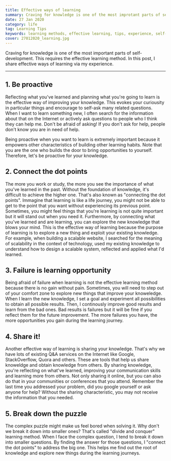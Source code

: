 ```yaml
---
title: Effective ways of learning
summary: Craving for knowledge is one of the most improtant parts of self-development. This requires the effective learning method. In this post, I share effective ways of learning via my experience.
date: 27 Jan 2020
category: life
tag: Learning Tips
keywords: learning methods, effective learning, tips, experience, self-development
cover: 27012020_learning.jpg
---
```


Craving for knowledge is one of the most important parts of self-development. This requires the effective learning method. In this post, I share effective ways of learning via my experience.

---

## 1. Be proactive
Reflecting what you've learned and planning what you're going to learn is the effective way of improving your knowledge. This evokes your curiousity in particular things and encourage to self-ask many related questions. When I want to learn something new, I often search for the information about that on the Internet or actively ask questions to people who I think they can help me. Don't be afraid of asking! If you don't ask for help, people don't know you are in need of help.

Being proactive when you want to learn is extremely important because it empowers other characteristics of building other learning habits. Note that you are the one who builds the door to bring opportunities to yourself. Therefore, let's be proactive for your knowledge.

## 2. Connect the dot points
The more you work or study, the more you see the importance of what you've learned in the past. Without the foundation of knowledge, it's difficult to achieve the higher one. That's also known as "connecting the dot points". Immagine that learning is like a life journey, you might not be able to get to the point that you want without experiencing its previous point. Sometimes, you might feel things that you're learning is not quite important but it will stand out when you need it. Furthermore, by connecting what you've learned and are learning, you can explore the new knowledge that blows your mind. This is the effective way of learning because the purpose of learning is to explore a new thing and exploit your existing knowledge. For example,  when building a scalable website, I searched for the meaning of scalability in the context of technology, used my existing knowledge to understand how to design a scalable system, reflected and applied what I'd learned. 

## 3. Failure is learning opportunity
Being afraid of failure when learning is not the effective learning method because there is no gain without pain. Sometimes, you will need to step out of your comfort zone to explore new things that improve your knoweledge. When I learn the new knowledge, I set a goal and experiment all possibilities to obtain all possible results. Then, I continously improve good results and learn from the bad ones. Bad results is failures but it will be fine if you reflect them for the future improvement. The more failures you have, the more opportunities you gain during the learning journey.

## 4. Share it!
Another effective way of learning is sharing your knowledge. That's why we have lots of existing Q&A services on the Internet like Google, StackOverflow, Quora and others. These are tools that help us share knoweldge and obtain knowledge from others. By sharing knowledge, you're reflecting on what've learned, improving your communication skills and learning more from others. Not only sharing it online, but you can also do that in your communities or conferences that you attend. Remember the last time you addressed your problem, did you google yourself or ask anyone for help? Without the sharing characteristic, you may not receive the information that you needed.

## 5. Break down the puzzle
The complex puzzle might make us feel bored when solving it. Why don't we break it down into smaller ones? That's called "divide and conquer" learning method. When I face the complex question, I tend to break it down into smaller questions. By finding the answer for those questions, I "connect the dot points" to address the big one. This helps me find out the root of knowledge and explore new things during the learning journeys.